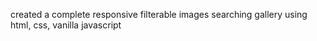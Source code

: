 created a complete responsive filterable images searching gallery using html, css, vanilla javascript 

